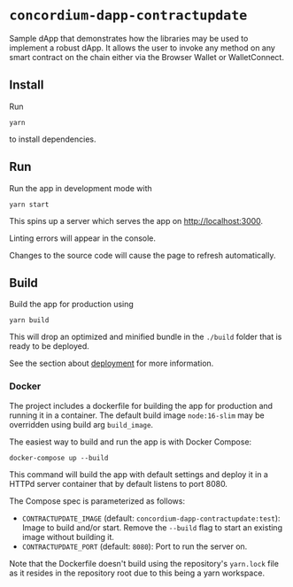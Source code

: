 # `concordium-dapp-contractupdate`

Sample dApp that demonstrates how the libraries may be used to implement a robust dApp.
It allows the user to invoke any method on any smart contract on the chain either via the Browser Wallet or WalletConnect.

## Install

Run

```shell
yarn
```

to install dependencies.

## Run

Run the app in development mode with

```shell
yarn start
```

This spins up a server which serves the app on [http://localhost:3000](http://localhost:3000).

Linting errors will appear in the console.

Changes to the source code will cause the page to refresh automatically.

## Build

Build the app for production using

```shell
yarn build
```

This will drop an optimized and minified bundle in the `./build` folder that is ready to be deployed.

See the section about [deployment](https://facebook.github.io/create-react-app/docs/deployment) for more information.

### Docker

The project includes a dockerfile for building the app for production and running it in a container.
The default build image `node:16-slim` may be overridden using build arg `build_image`.

The easiest way to build and run the app is with Docker Compose:

```shell
docker-compose up --build
```

This command will build the app with default settings and deploy it in a HTTPd server container that by default listens to port 8080.

The Compose spec is parameterized as follows:

-   `CONTRACTUPDATE_IMAGE` (default: `concordium-dapp-contractupdate:test`):
    Image to build and/or start.
    Remove the `--build` flag to start an existing image without building it.
-   `CONTRACTUPDATE_PORT` (default: `8080`):
    Port to run the server on.

Note that the Dockerfile doesn't build using the repository's `yarn.lock` file
as it resides in the repository root due to this being a yarn workspace.
